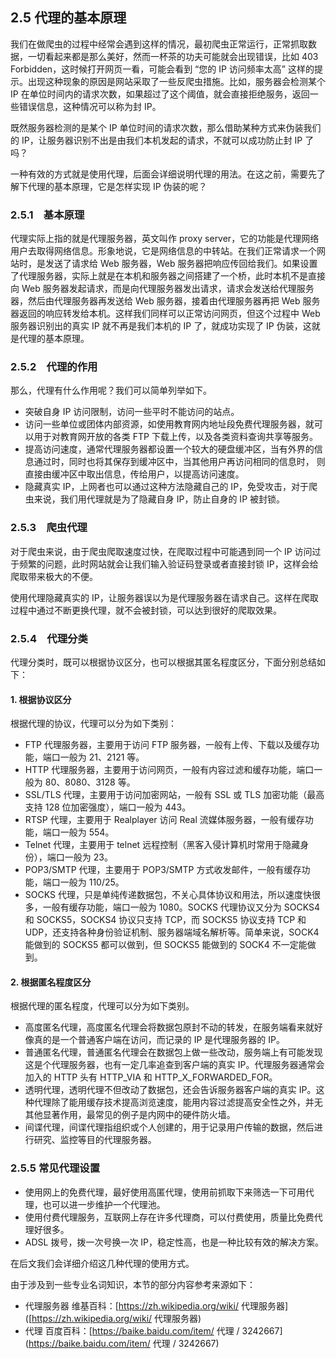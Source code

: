 ## 2.5 代理的基本原理

我们在做爬虫的过程中经常会遇到这样的情况，最初爬虫正常运行，正常抓取数据，一切看起来都是那么美好，然而一杯茶的功夫可能就会出现错误，比如 403 Forbidden，这时候打开网页一看，可能会看到 “您的 IP 访问频率太高” 这样的提示。出现这种现象的原因是网站采取了一些反爬虫措施。比如，服务器会检测某个 IP 在单位时间内的请求次数，如果超过了这个阈值，就会直接拒绝服务，返回一些错误信息，这种情况可以称为封 IP。

既然服务器检测的是某个 IP 单位时间的请求次数，那么借助某种方式来伪装我们的 IP，让服务器识别不出是由我们本机发起的请求，不就可以成功防止封 IP 了吗？

一种有效的方式就是使用代理，后面会详细说明代理的用法。在这之前，需要先了解下代理的基本原理，它是怎样实现 IP 伪装的呢？

### 2.5.1　基本原理

代理实际上指的就是代理服务器，英文叫作 proxy server，它的功能是代理网络用户去取得网络信息。形象地说，它是网络信息的中转站。在我们正常请求一个网站时，是发送了请求给 Web 服务器，Web 服务器把响应传回给我们。如果设置了代理服务器，实际上就是在本机和服务器之间搭建了一个桥，此时本机不是直接向 Web 服务器发起请求，而是向代理服务器发出请求，请求会发送给代理服务器，然后由代理服务器再发送给 Web 服务器，接着由代理服务器再把 Web 服务器返回的响应转发给本机。这样我们同样可以正常访问网页，但这个过程中 Web 服务器识别出的真实 IP 就不再是我们本机的 IP 了，就成功实现了 IP 伪装，这就是代理的基本原理。

### 2.5.2　代理的作用

那么，代理有什么作用呢？我们可以简单列举如下。

* 突破自身 IP 访问限制，访问一些平时不能访问的站点。
* 访问一些单位或团体内部资源，如使用教育网内地址段免费代理服务器，就可以用于对教育网开放的各类 FTP 下载上传，以及各类资料查询共享等服务。
* 提高访问速度，通常代理服务器都设置一个较大的硬盘缓冲区，当有外界的信息通过时，同时也将其保存到缓冲区中，当其他用户再访问相同的信息时， 则直接由缓冲区中取出信息，传给用户，以提高访问速度。
* 隐藏真实 IP，上网者也可以通过这种方法隐藏自己的 IP，免受攻击，对于爬虫来说，我们用代理就是为了隐藏自身 IP，防止自身的 IP 被封锁。

### 2.5.3　爬虫代理

对于爬虫来说，由于爬虫爬取速度过快，在爬取过程中可能遇到同一个 IP 访问过于频繁的问题，此时网站就会让我们输入验证码登录或者直接封锁 IP，这样会给爬取带来极大的不便。

使用代理隐藏真实的 IP，让服务器误以为是代理服务器在请求自己。这样在爬取过程中通过不断更换代理，就不会被封锁，可以达到很好的爬取效果。

### 2.5.4　代理分类

代理分类时，既可以根据协议区分，也可以根据其匿名程度区分，下面分别总结如下：

#### 1. 根据协议区分

根据代理的协议，代理可以分为如下类别：

* FTP 代理服务器，主要用于访问 FTP 服务器，一般有上传、下载以及缓存功能，端口一般为 21、2121 等。
* HTTP 代理服务器，主要用于访问网页，一般有内容过滤和缓存功能，端口一般为 80、8080、3128 等。
* SSL/TLS 代理，主要用于访问加密网站，一般有 SSL 或 TLS 加密功能（最高支持 128 位加密强度），端口一般为 443。
* RTSP 代理，主要用于 Realplayer 访问 Real 流媒体服务器，一般有缓存功能，端口一般为 554。
* Telnet 代理，主要用于 telnet 远程控制（黑客入侵计算机时常用于隐藏身份），端口一般为 23。
* POP3/SMTP 代理，主要用于 POP3/SMTP 方式收发邮件，一般有缓存功能，端口一般为 110/25。
* SOCKS 代理，只是单纯传递数据包，不关心具体协议和用法，所以速度快很多，一般有缓存功能，端口一般为 1080。SOCKS 代理协议又分为 SOCKS4 和 SOCKS5，SOCKS4 协议只支持 TCP，而 SOCKS5 协议支持 TCP 和 UDP，还支持各种身份验证机制、服务器端域名解析等。简单来说，SOCK4 能做到的 SOCKS5 都可以做到，但 SOCKS5 能做到的  SOCK4 不一定能做到。

#### 2. 根据匿名程度区分

根据代理的匿名程度，代理可以分为如下类别。

* 高度匿名代理，高度匿名代理会将数据包原封不动的转发，在服务端看来就好像真的是一个普通客户端在访问，而记录的 IP 是代理服务器的 IP。
* 普通匿名代理，普通匿名代理会在数据包上做一些改动，服务端上有可能发现这是个代理服务器，也有一定几率追查到客户端的真实 IP。代理服务器通常会加入的 HTTP 头有 HTTP_VIA 和 HTTP_X_FORWARDED_FOR。
* 透明代理，透明代理不但改动了数据包，还会告诉服务器客户端的真实 IP。这种代理除了能用缓存技术提高浏览速度，能用内容过滤提高安全性之外，并无其他显著作用，最常见的例子是内网中的硬件防火墙。
* 间谍代理，间谍代理指组织或个人创建的，用于记录用户传输的数据，然后进行研究、监控等目的代理服务器。

### 2.5.5 常见代理设置

* 使用网上的免费代理，最好使用高匿代理，使用前抓取下来筛选一下可用代理，也可以进一步维护一个代理池。
* 使用付费代理服务，互联网上存在许多代理商，可以付费使用，质量比免费代理好很多。
* ADSL 拨号，拨一次号换一次 IP，稳定性高，也是一种比较有效的解决方案。

在后文我们会详细介绍这几种代理的使用方式。

由于涉及到一些专业名词知识，本节的部分内容参考来源如下：
* 代理服务器 维基百科：[https://zh.wikipedia.org/wiki/ 代理服务器]([https://zh.wikipedia.org/wiki/ 代理服务器)
* 代理 百度百科：[https://baike.baidu.com/item/ 代理 / 3242667](https://baike.baidu.com/item/ 代理 / 3242667)